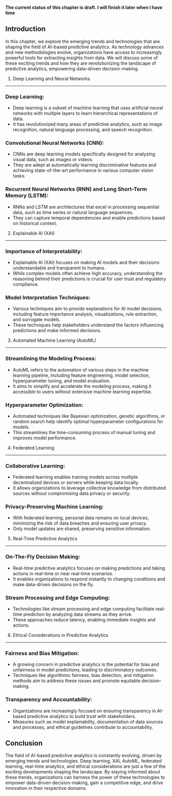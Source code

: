 **The current status of this chapter is draft. I will finish it later when I have time**

Introduction
------------

In this chapter, we explore the emerging trends and technologies that are shaping the field of AI-based predictive analytics. As technology advances and new methodologies evolve, organizations have access to increasingly powerful tools for extracting insights from data. We will discuss some of these exciting trends and how they are revolutionizing the landscape of predictive analytics, empowering data-driven decision-making.

1. Deep Learning and Neural Networks
------------------------------------

### Deep Learning:

* Deep learning is a subset of machine learning that uses artificial neural networks with multiple layers to learn hierarchical representations of data.
* It has revolutionized many areas of predictive analytics, such as image recognition, natural language processing, and speech recognition.

### Convolutional Neural Networks (CNN):

* CNNs are deep learning models specifically designed for analyzing visual data, such as images or videos.
* They are adept at automatically learning discriminative features and achieving state-of-the-art performance in various computer vision tasks.

### Recurrent Neural Networks (RNN) and Long Short-Term Memory (LSTM):

* RNNs and LSTM are architectures that excel in processing sequential data, such as time series or natural language sequences.
* They can capture temporal dependencies and enable predictions based on historical context.

2. Explainable AI (XAI)
-----------------------

### Importance of Interpretability:

* Explainable AI (XAI) focuses on making AI models and their decisions understandable and transparent to humans.
* While complex models often achieve high accuracy, understanding the reasoning behind their predictions is crucial for user trust and regulatory compliance.

### Model Interpretation Techniques:

* Various techniques aim to provide explanations for AI model decisions, including feature importance analysis, visualizations, rule extraction, and surrogate models.
* These techniques help stakeholders understand the factors influencing predictions and make informed decisions.

3. Automated Machine Learning (AutoML)
--------------------------------------

### Streamlining the Modeling Process:

* AutoML refers to the automation of various steps in the machine learning pipeline, including feature engineering, model selection, hyperparameter tuning, and model evaluation.
* It aims to simplify and accelerate the modeling process, making it accessible to users without extensive machine learning expertise.

### Hyperparameter Optimization:

* Automated techniques like Bayesian optimization, genetic algorithms, or random search help identify optimal hyperparameter configurations for models.
* This streamlines the time-consuming process of manual tuning and improves model performance.

4. Federated Learning
---------------------

### Collaborative Learning:

* Federated learning enables training models across multiple decentralized devices or servers while keeping data locally.
* It allows organizations to leverage collective knowledge from distributed sources without compromising data privacy or security.

### Privacy-Preserving Machine Learning:

* With federated learning, personal data remains on local devices, minimizing the risk of data breaches and ensuring user privacy.
* Only model updates are shared, preserving sensitive information.

5. Real-Time Predictive Analytics
---------------------------------

### On-The-Fly Decision Making:

* Real-time predictive analytics focuses on making predictions and taking actions in real-time or near real-time scenarios.
* It enables organizations to respond instantly to changing conditions and make data-driven decisions on the fly.

### Stream Processing and Edge Computing:

* Technologies like stream processing and edge computing facilitate real-time prediction by analyzing data streams as they arrive.
* These approaches reduce latency, enabling immediate insights and actions.

6. Ethical Considerations in Predictive Analytics
-------------------------------------------------

### Fairness and Bias Mitigation:

* A growing concern in predictive analytics is the potential for bias and unfairness in model predictions, leading to discriminatory outcomes.
* Techniques like algorithmic fairness, bias detection, and mitigation methods aim to address these issues and promote equitable decision-making.

### Transparency and Accountability:

* Organizations are increasingly focused on ensuring transparency in AI-based predictive analytics to build trust with stakeholders.
* Measures such as model explainability, documentation of data sources and processes, and ethical guidelines contribute to accountability.

Conclusion
----------

The field of AI-based predictive analytics is constantly evolving, driven by emerging trends and technologies. Deep learning, XAI, AutoML, federated learning, real-time analytics, and ethical considerations are just a few of the exciting developments shaping the landscape. By staying informed about these trends, organizations can harness the power of these technologies to empower data-driven decision-making, gain a competitive edge, and drive innovation in their respective domains.
